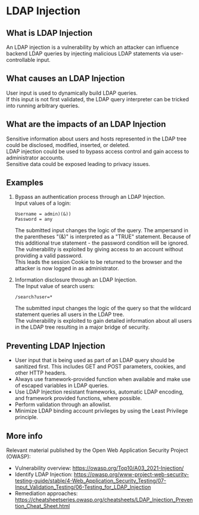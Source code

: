 # LDAP Injection

## What is LDAP Injection
An LDAP injection is a vulnerability by which an attacker can influence backend LDAP queries by injecting malicious LDAP statements via user-controllable input.

## What causes an LDAP Injection
User input is used to dynamically build LDAP queries.\
If this input is not first validated, the LDAP query interpreter can be tricked into running arbitrary queries.

## What are the impacts of an LDAP Injection
Sensitive information about users and hosts represented in the LDAP tree could be disclosed, modified, inserted, or deleted.\
LDAP injection could be used to bypass access control and gain access to administrator accounts.\
Sensitive data could be exposed leading to privacy issues.

## Examples
1. Bypass an authentication process through an LDAP Injection.\
   Input values of a login:

    ```
    Username = admin)(&))
    Password = any
    ```

   The submitted input changes the logic of the query. The ampersand in the parentheses "(&)" is interpreted as a "TRUE" statement. Because of this additional true statement - the password condition will be ignored.\
   The vulnerability is exploited by giving access to an account without providing a valid password.\
   This leads the session Cookie to be returned to the browser and the attacker is now logged in as administrator.

2. Information disclosure through an LDAP Injection.\
   The Input value of search users:

   ```
   /search?user=*
   ```

   The submitted input changes the logic of the query so that the wildcard statement queries all users in the LDAP tree.\
   The vulnerability is exploited to gain detailed information about all users in the LDAP tree resulting in a major bridge of security.

## Preventing LDAP Injection
- User input that is being used as part of an LDAP query should be sanitized first. This includes GET and POST parameters, cookies, and other HTTP headers.
- Always use framework-provided function when available and make use of escaped variables in LDAP queries.
- Use LDAP Injection resistant frameworks, automatic LDAP encoding, and framework provided functions, where possible.
- Perform validation through an allowlist.
- Minimize LDAP binding account privileges by using the Least Privilege principle.

## More info
Relevant material published by the Open Web Application Security Project (OWASP):

- Vulnerability overview: https://owasp.org/Top10/A03_2021-Injection/
- Identify LDAP Injection: https://owasp.org/www-project-web-security-testing-guide/stable/4-Web_Application_Security_Testing/07-Input_Validation_Testing/06-Testing_for_LDAP_Injection
- Remediation approaches: https://cheatsheetseries.owasp.org/cheatsheets/LDAP_Injection_Prevention_Cheat_Sheet.html
